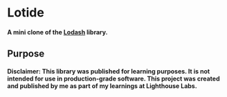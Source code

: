 # Lotide
#### A mini clone of the [Lodash](https://lodash.com/) library.
## Purpose
#### Disclaimer: This library was published for learning purposes. It is not intended for use in production-grade software. This project was created and published by me as part of my learnings at Lighthouse Labs.

